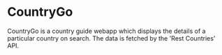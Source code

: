 # CountryGo #

CountryGo is a country guide webapp which displays the details of a particular country on search. The data is fetched by the 'Rest Countries' API.
